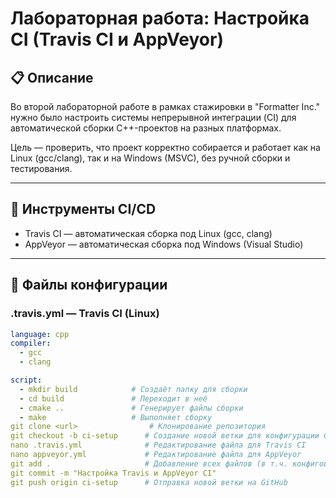 # Лабораторная работа: Настройка CI (Travis CI и AppVeyor)

## 📋 Описание

Во второй лабораторной работе в рамках стажировки в "Formatter Inc." нужно было настроить системы непрерывной интеграции (CI) для автоматической сборки C++-проектов на разных платформах.

Цель — проверить, что проект корректно собирается и работает как на Linux (gcc/clang), так и на Windows (MSVC), без ручной сборки и тестирования.

---

## 🧰 Инструменты CI/CD

- Travis CI — автоматическая сборка под Linux (gcc, clang)
- AppVeyor — автоматическая сборка под Windows (Visual Studio)

---

## 📄 Файлы конфигурации

### .travis.yml — Travis CI (Linux)
```yaml
language: cpp
compiler:
  - gcc
  - clang

script:
  - mkdir build            # Создаёт папку для сборки
  - cd build               # Переходит в неё
  - cmake ..               # Генерирует файлы сборки
  - make                   # Выполняет сборку
git clone <url>                # Клонирование репозитория
git checkout -b ci-setup      # Создание новой ветки для конфигурации CI
nano .travis.yml              # Редактирование файла для Travis CI
nano appveyor.yml             # Редактирование файла для AppVeyor
git add .                     # Добавление всех файлов (в т.ч. конфигов)
git commit -m "Настройка Travis и AppVeyor CI"
git push origin ci-setup      # Отправка новой ветки на GitHub
